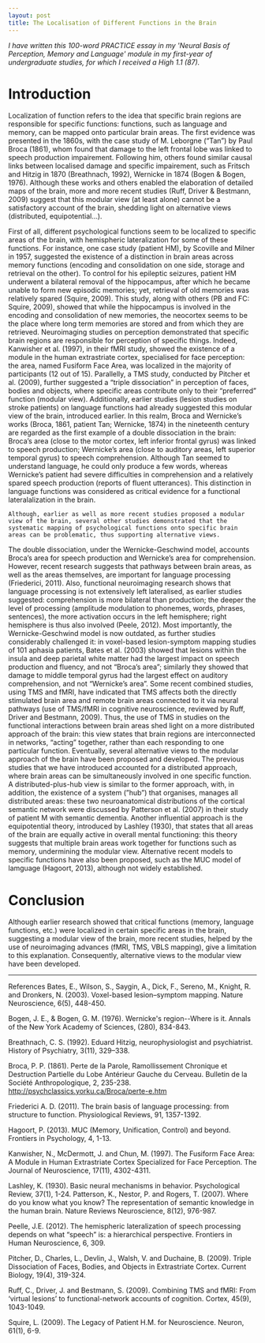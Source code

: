 ```yaml
---
layout: post
title: The Localisation of Different Functions in the Brain
---
```


*I have written this 100-word PRACTICE essay in my 'Neural Basis of Perception, Memory and Language' module in my first-year of undergraduate studies, for which I received a High 1.1 (87).*

# Introduction
Localization of function refers to the idea that specific brain regions are responsible for specific functions: functions, such as language and memory, can be mapped onto particular brain areas. The first evidence was presented in the 1860s, with the case study of M. Leborgne (“Tan”) by Paul Broca (1861), whom found that damage to the left frontal lobe was linked to speech production impairement. Following him, others found similar causal links between localised damage and specific impairement, such as Fritsch and Hitzig in 1870 (Breathnach, 1992), Wernicke in 1874 (Bogen & Bogen, 1976). Although these works and others enabled the elaboration of detailed maps of the brain, more and more recent studies (Ruff, Driver & Bestmann, 2009) suggest that this modular view (at least alone) cannot be a satisfactory account of the brain, shedding light on alternative views (distributed, equipotential…).


First of all, different psychological functions seem to be localized to specific areas of the brain, with hemispheric lateralization for some of these functions. 
For instance, one case study (patient HM), by Scoville and Milner in 1957, suggested the existence of a distinction in brain areas across memory functions (encoding and consolidation on one side, storage and retrieval on the other). To control for his epileptic seizures, patient HM underwent a bilateral removal of the hippocampus, after which he became unable to form new episodic memories; yet, retrieval of old memories was relatively spared (Squire, 2009). This study, along with others (PB and FC: Squire, 2009), showed that while the hippocampus is involved in the encoding and consolidation of new memories, the neocortex seems to be the place where long term memories are stored and from which they are retrieved.
	Neuroimaging studies on perception demonstrated that specific brain regions are responsible for perception of specific things. Indeed, Kanwisher et al. (1997), in their fMRI study, showed the existence of a module in the human extrastriate cortex, specialised for face perception: the area, named Fusiform Face Area, was localized in the majority of participants (12 out of 15). Parallelly, a TMS study, conducted by Pitcher et al. (2009), further suggested a “triple dissociation” in perception of faces, bodies and objects, where specific areas contribute only to their “preferred” function (modular view).
	Additionally, earlier studies (lesion studies on stroke patients) on language functions had already suggested this modular view of the brain, introduced earlier. In this realm, Broca and Wernicke’s works (Broca, 1861, patient Tan; Wernicke, 1874)  in the nineteenth century are regarded as the first example of a double dissociation in the brain: Broca’s area (close to the motor cortex, left inferior frontal gyrus) was linked to speech production; Wernicke’s area (close to auditory areas, left superior temporal gyrus) to speech comprehension. Although Tan seemed to understand language, he could only produce a few words, whereas Wernicke’s patient had severe difficulties in comprehension and a relatively spared speech production (reports of fluent utterances). This distinction in language functions was considered as critical evidence for a functional lateralalization in the brain.	 


	Although, earlier as well as more recent studies proposed a modular view of the brain, several other studies demonstrated that the systematic mapping of psychological functions onto specific brain areas can be problematic, thus supporting alternative views. 
The double dissociation, under the Wernicke-Geschwind model, accounts Broca’s area for speech production and Wernicke’s area for comprehension. However, recent research suggests that pathways between brain areas, as well as the areas themselves, are important for language processing (Friederici, 2011). Also, functional neuroimaging research shows that language processing is not extensively left lateralised, as earlier studies suggested: comprehension is more bilateral than production; the deeper the level of processing (amplitude modulation to phonemes, words, phrases, sentences), the more activation occurs in the left hemisphere; right hemisphere is thus also involved (Peele, 2012). Most importantly, the Wernicke-Geschwind model is now outdated, as further studies considerably challenged it: in voxel-based lesion-symptom mapping studies of 101 aphasia patients, Bates et al. (2003) showed that lesions within the insula and deep parietal white matter had the largest impact on speech production and fluency, and not “Broca’s area”; similarly they showed that damage to middle temporal gyrus had the largest effect on auditory comprehension, and not “Wernicke’s area”. 
	Some recent combined studies, using TMS and fMRI, have indicated that TMS affects both the directly stimulated brain area and remote brain areas connected to it via neural pathways (use of TMS/fMRI in cognitive neuroscience, reviewed by Ruff, Driver and Bestmann, 2009). Thus, the use of TMS in studies on the functional interactions between brain areas shed light on a more distributed approach of the brain: this view states that brain regions are interconnected in networks, “acting” together, rather than each responding to one particular function. 
	Eventually, several alternative views to the modular approach of the brain have been proposed and developed. The previous studies that we have introduced accounted for a distributed approach, where brain areas can be simultaneously involved in one specific function. A distributed-plus-hub view is similar to the former approach, with, in addition, the existence of a system (”hub”) that organises, manages all distributed areas: these two neuroanatomical distributions of the cortical semantic network were discussed by Patterson et al. (2007) in their study of patient M with semantic dementia. Another influential approach is the equipotential theory, introduced by Lashley (1930), that states that all areas of the brain are equally active in overall mental functioning: this theory suggests that multiple brain areas work together for functions such as memory, undermining the modular view. Alternative recent models to specific functions have also been proposed, such as the MUC model of lamguage (Hagoort, 2013), although not widely established.

# Conclusion
Although earlier research showed that critical functions (memory, language functions, etc.) were localized in certain specific areas in the brain, suggesting a modular view of the brain, more recent studies, helped by the use of neuroimaging advances (fMRI, TMS, VBLS mapping), give a limitation to this explanation. Consequently, alternative views to the modular view have been developed.



---
References
Bates, E., Wilson, S., Saygin, A., Dick, F., Sereno, M., Knight, R. and Dronkers, N. (2003).	 Voxel-based lesion–symptom mapping. Nature Neuroscience, 6(5), 448-450.

Bogen, J. E., & Bogen, G. M. (1976). Wernicke's region--Where is it. Annals of the New York	 Academy of Sciences, (280), 834-843.

Breathnach, C. S. (1992). Eduard Hitzig, neurophysiologist and psychiatrist. History of		 Psychiatry, 3(11), 329–338. 

Broca, P. P. (1861). Perte de la Parole, Ramollissement Chronique et Destruction 		Partielle du Lobe Antérieur Gauche du Cerveau. Bulletin de la Société			 Anthropologique, 2, 235-238. http://psychclassics.yorku.ca/Broca/perte-e.htm

Friederici A. D. (2011). The brain basis of language processing: from structure to function.	 Physiological Reviews, 91, 1357-1392.

Hagoort, P. (2013). MUC (Memory, Unification, Control) and beyond. Frontiers in		 Psychology, 4, 1-13.

Kanwisher, N., McDermott, J. and Chun, M. (1997). The Fusiform Face Area: A Module in	 Human Extrastriate Cortex Specialized for Face Perception. The Journal of		 Neuroscience, 17(11), 4302-4311.

Lashley, K. (1930). Basic neural mechanisms in behavior. Psychological Review, 37(1), 1-24.
Patterson, K., Nestor, P. and Rogers, T. (2007). Where do you know what you know? The	 representation of semantic knowledge in the human brain. Nature Reviews		 Neuroscience, 8(12), 976-987.

Peelle, J.E. (2012). The hemispheric lateralization of speech processing depends on what		 “speech” is: a hierarchical perspective. Frontiers in Human Neuroscience, 6, 309.

Pitcher, D., Charles, L., Devlin, J., Walsh, V. and Duchaine, B. (2009). Triple Dissociation of	 Faces, Bodies, and Objects in Extrastriate Cortex. Current Biology, 19(4), 319-324.

Ruff, C., Driver, J. and Bestmann, S. (2009). Combining TMS and fMRI: From ‘virtual		 lesions’ to functional-network accounts of cognition. Cortex, 45(9), 1043-1049.

Squire, L. (2009). The Legacy of Patient H.M. for Neuroscience. Neuron, 61(1), 6-9.



